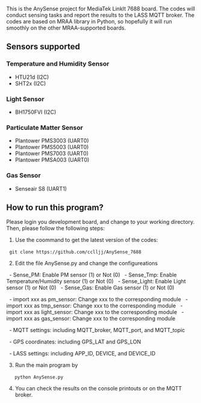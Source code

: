 This is the AnySense project for MediaTek LinkIt 7688 board. The codes will conduct sensing tasks and report the results to the LASS MQTT broker. The codes are based on MRAA library in Python, so hopefully it will run smoothly on the other MRAA-supported boards.

## Sensors supported
### Temperature and Humidity Sensor
 - HTU21d (I2C)
 - SHT2x (I2C)
### Light Sensor
 - BH1750FVI (I2C)
### Particulate Matter Sensor
 - Plantower PMS3003 (UART0)
 - Plantower PMS5003 (UART0)
 - Plantower PMS7003 (UART0)
 - Plantower PMSA003 (UART0)
### Gas Sensor
 - Senseair S8 (UART1)
 
## How to run this program?
Please login you development board, and change to your working directory. Then, please follow the following steps:
1. Use the coommand to get the latest version of the codes: 

   ```
   git clone https://github.com/cclljj/AnySense_7688
   ```

2. Edit the file AnySense.py and change the configureations

   - Sense_PM: Enable PM sensor (1) or Not (0)
   - Sense_Tmp: Enable Temperature/Humidity sensor (1) or Not (0)
   - Sense_Light: Enable Light sensor (1) or Not (0)
   - Sense_Gas: Enable Gas sensor (1) or Not (0)
   
   - import xxx as pm_sensor: Change xxx to the corresponding module
   - import xxx as tmp_sensor: Change xxx to the corresponding module
   - import xxx as light_sensor: Change xxx to the corresponding module
   - import xxx as gas_sensor: Change xxx to the corresponding module
   
   - MQTT settings: including MQTT_broker, MQTT_port, and MQTT_topic
   
   - GPS coordinates: including GPS_LAT and GPS_LON
   
   - LASS settings: including APP_ID, DEVICE, and DEVICE_ID

3. Run the main program by

   ```
   python AnySense.py
   ```
   
4. You can check the results on the console printouts or on the MQTT broker.
